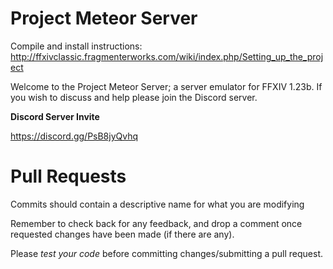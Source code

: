 Project Meteor Server
========
Compile and install instructions: http://ffxivclassic.fragmenterworks.com/wiki/index.php/Setting_up_the_project

Welcome to the Project Meteor Server; a server emulator for FFXIV 1.23b.
If you wish to discuss and help please join the Discord server.

**Discord Server Invite**

https://discord.gg/PsB8jyQvhq

Pull Requests
========
Commits should contain a descriptive name for what you are modifying

Remember to check back for any feedback, and drop a comment once requested changes have been made (if there are any).

Please *test your code* before committing changes/submitting a pull request.